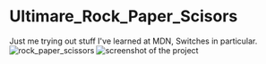 # Ultimare_Rock_Paper_Scisors
Just me trying out stuff I've learned at MDN, Switches in particular. 
![rock_paper_scissors](https://github.com/Margulis162/Ultimare_Rock_Paper_Scisors/assets/134349936/36b3905e-1280-42e1-8866-a77e4274fb81)
<img src='https://github.com/Margulis162/Ultimare_Rock_Paper_Scisors/assets/134349936/36b3905e-1280-42e1-8866-a77e4274fb81' alt='screenshot of the project' widh='100vw'>
